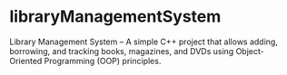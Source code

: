 # libraryManagementSystem
Library Management System – A simple C++ project that allows adding, borrowing, and tracking books, magazines, and DVDs using Object-Oriented Programming (OOP) principles.
